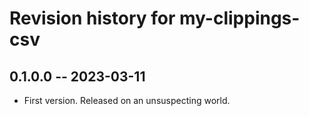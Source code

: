 # Revision history for my-clippings-csv

## 0.1.0.0 -- 2023-03-11

* First version. Released on an unsuspecting world.
